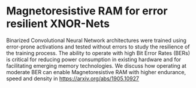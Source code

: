 # Magnetoresistive RAM for error resilient XNOR-Nets

Binarized Convolutional Neural Network architectures were trained using error-prone activations and tested without errors to study the resilience of the training process. The ability to operate with high Bit Error Rates (BERs) is critical for reducing power consumption in existing hardware and for facilitating emerging memory technologies. We discuss how operating at moderate BER can enable Magnetoresistive RAM with higher endurance, speed and density in https://arxiv.org/abs/1905.10927
